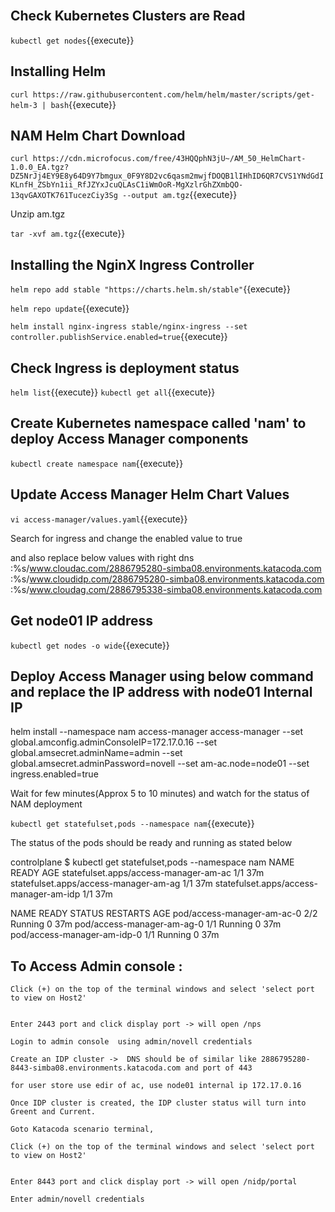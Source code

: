 <br>

## Check Kubernetes Clusters are Read

`kubectl get nodes`{{execute}}

## Installing Helm
	
 `curl https://raw.githubusercontent.com/helm/helm/master/scripts/get-helm-3 | bash`{{execute}}
	
## NAM Helm Chart Download
	
`curl https://cdn.microfocus.com/free/43HQQphN3jU~/AM_50_HelmChart-1.0.0_EA.tgz?DZ5NrJj4EY9E8y64D9Y7bmgux_0F9Y8D2vc6qasm2mwjfDOQB1lIHhID6QR7CVS1YNdGdIKLnfH_ZSbYn1ii_RfJZYxJcuQLAsC1iWmOoR-MgXzlrGhZXmbQO-13qvGAXOTK761TucezCiy3Sg --output am.tgz`{{execute}}
	
Unzip am.tgz

`tar -xvf am.tgz`{{execute}}
		 

## Installing the NginX Ingress Controller

`helm repo add stable "https://charts.helm.sh/stable"`{{execute}}

`helm repo update`{{execute}}

`helm install nginx-ingress stable/nginx-ingress --set controller.publishService.enabled=true`{{execute}}

## Check Ingress is deployment status

`helm list`{{execute}}
`kubectl get all`{{execute}}

## Create Kubernetes namespace called 'nam' to deploy Access Manager components
	
`kubectl create namespace nam`{{execute}}


## Update Access Manager Helm Chart Values

`vi access-manager/values.yaml`{{execute}}

Search for ingress and change the enabled value to true

and also replace below values with right dns
	:%s/www.cloudac.com/2886795280-simba08.environments.katacoda.com
	:%s/www.cloudidp.com/2886795280-simba08.environments.katacoda.com
	:%s/www.cloudag.com/2886795338-simba08.environments.katacoda.com


## Get node01 IP address

`kubectl get nodes -o wide`{{execute}}


## Deploy Access Manager using below command and replace the IP address with node01 Internal IP

helm install --namespace nam access-manager access-manager --set global.amconfig.adminConsoleIP=172.17.0.16 --set global.amsecret.adminName=admin --set global.amsecret.adminPassword=novell --set am-ac.node=node01 --set ingress.enabled=true


Wait for few minutes(Approx 5 to 10 minutes) and watch for the status of NAM deployment

`kubectl get statefulset,pods --namespace nam`{{execute}}

The status of the pods should be ready and running as stated below


controlplane $ kubectl get statefulset,pods --namespace nam
NAME                                     READY   AGE
statefulset.apps/access-manager-am-ac    1/1     37m
statefulset.apps/access-manager-am-ag    1/1     37m
statefulset.apps/access-manager-am-idp   1/1     37m

NAME                          READY   STATUS    RESTARTS   AGE
pod/access-manager-am-ac-0    2/2     Running   0          37m
pod/access-manager-am-ag-0    1/1     Running   0          37m
pod/access-manager-am-idp-0   1/1     Running   0          37m



## 	To Access Admin console :
	Click (+) on the top of the terminal windows and select 'select port to view on Host2'
	
	
	Enter 2443 port and click display port -> will open /nps

	Login to admin console  using admin/novell credentials
	
	Create an IDP cluster ->  DNS should be of similar like 2886795280-8443-simba08.environments.katacoda.com and port of 443
	
	for user store use edir of ac, use node01 internal ip 172.17.0.16
	
	Once IDP cluster is created, the IDP cluster status will turn into Greent and Current.
	
	Goto Katacoda scenario terminal,
	
	Click (+) on the top of the terminal windows and select 'select port to view on Host2'
	
	
	Enter 8443 port and click display port -> will open /nidp/portal
	
	Enter admin/novell credentials
